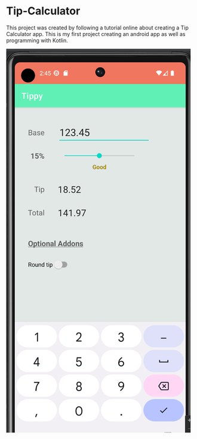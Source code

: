 # Tip-Calculator
This project was created by following a tutorial online about creating a Tip Calculator app. This is my first project creating an android app as well as programming with Kotlin.

![an image of the main page of the app](readme_images/tip_calculator_app_1.png)